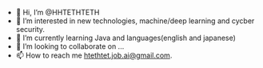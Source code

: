 - 👋 Hi, I’m @HHTETHTETH
- 👀 I’m interested in new technologies, machine/deep learning and cycber security.
- 🌱 I’m currently learning Java and languages(english and japanese)
- 💞️ I’m looking to collaborate on ...
- 📫 How to reach me htethtet.job.ai@gmail.com.

<!---
HHTETHTETH/HHTETHTETH is a ✨ special ✨ repository because its `README.md` (this file) appears on your GitHub profile.
You can click the Preview link to take a look at your changes.
--->
